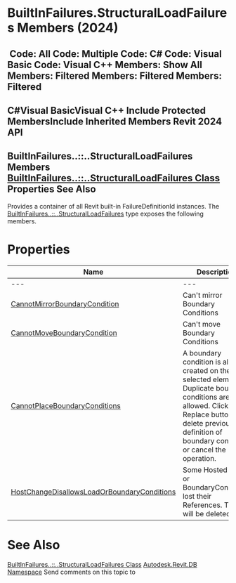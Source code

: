 # BuiltInFailures.StructuralLoadFailures Members (2024)

﻿
 Code: All Code: Multiple Code: C# Code: Visual Basic Code: Visual C++  Members: Show All Members: Filtered Members: Filtered Members: Filtered   
---  
C#Visual BasicVisual C++
Include Protected MembersInclude Inherited Members
Revit 2024 API  
---  
BuiltInFailures..::..StructuralLoadFailures Members  
[BuiltInFailures..::..StructuralLoadFailures Class](b41a9d67-09ba-4bab-d851-7b4d12d857b9.md "BuiltInFailures.StructuralLoadFailures Class") Properties See Also  
---  
Provides a container of all Revit built-in FailureDefinitionId instances.
The [BuiltInFailures..::..StructuralLoadFailures](b41a9d67-09ba-4bab-d851-7b4d12d857b9.md "BuiltInFailures.StructuralLoadFailures Class") type exposes the following members.
# Properties
| Name | Description |
| --- | --- |
| --- | --- | --- |
| [CannotMirrorBoundaryCondition](b60b3346-0346-24d8-ab0d-66caf947f27d.md "CannotMirrorBoundaryCondition Property") | Can't mirror Boundary Conditions |
| [CannotMoveBoundaryCondition](6d79a3aa-b090-a636-7449-f52788ca4aa0.md "CannotMoveBoundaryCondition Property") | Can't move Boundary Conditions |
| [CannotPlaceBoundaryConditions](608456c8-63d1-5cfc-eff8-fc648facdbf4.md "CannotPlaceBoundaryConditions Property") | A boundary condition is already created on the selected element. Duplicate boundary conditions are not allowed. Click the Replace button to delete previous definition of boundary condition or cancel the operation. |
| [HostChangeDisallowsLoadOrBoundaryConditions](b4c7f44c-5e6b-2ebd-776e-fa5934ff61ed.md "HostChangeDisallowsLoadOrBoundaryConditions Property") | Some Hosted Loads or BoundaryConditions lost their References. They will be deleted. |

# See Also
[BuiltInFailures..::..StructuralLoadFailures Class](b41a9d67-09ba-4bab-d851-7b4d12d857b9.md "BuiltInFailures.StructuralLoadFailures Class")
[Autodesk.Revit.DB Namespace](87546ba7-461b-c646-cbb1-2cb8f5bff8b2.md "Autodesk.Revit.DB Namespace")
Send comments on this topic to 